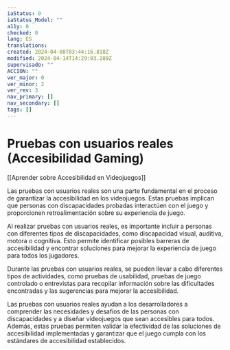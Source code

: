 ```yaml
---
iaStatus: 0
iaStatus_Model: ""
a11y: 0
checked: 0
lang: ES
translations: 
created: 2024-04-08T03:44:16.818Z
modified: 2024-04-14T14:29:03.289Z
supervisado: ""
ACCION: ""
ver_major: 0
ver_minor: 2
ver_rev: 3
nav_primary: []
nav_secondary: []
tags: []
---
```

# Pruebas con usuarios reales (Accesibilidad Gaming)

[[Aprender sobre Accesibilidad en Videojuegos]]

Las pruebas con usuarios reales son una parte fundamental en el proceso de garantizar la accesibilidad en los videojuegos. Estas pruebas implican que personas con discapacidades probadas interactúen con el juego y proporcionen retroalimentación sobre su experiencia de juego.

Al realizar pruebas con usuarios reales, es importante incluir a personas con diferentes tipos de discapacidades, como discapacidad visual, auditiva, motora o cognitiva. Esto permite identificar posibles barreras de accesibilidad y encontrar soluciones para mejorar la experiencia de juego para todos los jugadores.

Durante las pruebas con usuarios reales, se pueden llevar a cabo diferentes tipos de actividades, como pruebas de usabilidad, pruebas de juego controlado o entrevistas para recopilar información sobre las dificultades encontradas y las sugerencias para mejorar la accesibilidad.

Las pruebas con usuarios reales ayudan a los desarrolladores a comprender las necesidades y desafíos de las personas con discapacidades y a diseñar videojuegos que sean accesibles para todos. Además, estas pruebas permiten validar la efectividad de las soluciones de accesibilidad implementadas y garantizar que el juego cumpla con los estándares de accesibilidad establecidos.
